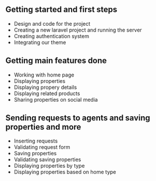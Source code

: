 ## Getting started and first steps
- Design and code for the project
- Creating a new laravel project and running the server
- Creating authentication system
- Integrating our theme
## Getting main features done
- Working with home page
- Displaying properties
- Displaying propery details
- Displaying related products
- Sharing properties on social media
## Sending requests to agents and saving properties and more
- Inserting requests
- Validating request form
- Saving properties
- Validating saving properties
- Displaying properties by type 
- Displaying properties based on 
home type
